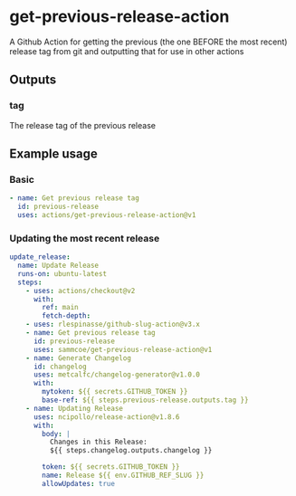 # get-previous-release-action

A Github Action for getting the previous (the one BEFORE the most recent) release tag from git and outputting that for use in other actions

## Outputs

### tag

The release tag of the previous release

## Example usage

### Basic

```yml
- name: Get previous release tag
  id: previous-release
  uses: actions/get-previous-release-action@v1
```

### Updating the most recent release

```yml
update_release:
  name: Update Release
  runs-on: ubuntu-latest
  steps:
    - uses: actions/checkout@v2
      with:
        ref: main
        fetch-depth:
    - uses: rlespinasse/github-slug-action@v3.x
    - name: Get previous release tag
      id: previous-release
      uses: sammcoe/get-previous-release-action@v1
    - name: Generate Changelog
      id: changelog
      uses: metcalfc/changelog-generator@v1.0.0
      with:
        mytoken: ${{ secrets.GITHUB_TOKEN }}
        base-ref: ${{ steps.previous-release.outputs.tag }}
    - name: Updating Release
      uses: ncipollo/release-action@v1.8.6
      with:
        body: |
          Changes in this Release: 
          ${{ steps.changelog.outputs.changelog }}

        token: ${{ secrets.GITHUB_TOKEN }}
        name: Release ${{ env.GITHUB_REF_SLUG }}
        allowUpdates: true
```
